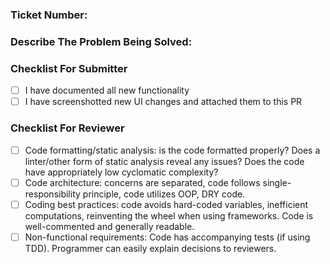 ### Ticket Number:



### Describe The Problem Being Solved:



### Checklist For Submitter

* [ ] I have documented all new functionality
* [ ] I have screenshotted new UI changes and attached them to this PR

### Checklist For Reviewer
* [ ] Code formatting/static analysis: is the code formatted properly? Does a linter/other form of static analysis reveal any issues? Does the code have appropriately low cyclomatic complexity?
* [ ] Code architecture: concerns are separated, code follows single-responsibility principle, code utilizes OOP, DRY code.
* [ ] Coding best practices: code avoids hard-coded variables, inefficient computations, reinventing the wheel when using frameworks. Code is well-commented and generally readable.
* [ ] Non-functional requirements: Code has accompanying tests (if using TDD). Programmer can easily explain decisions to reviewers.
